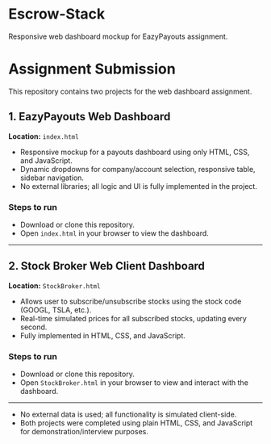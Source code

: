 # Escrow-Stack
Responsive web dashboard mockup for EazyPayouts assignment. 
# Assignment Submission

This repository contains two projects for the web dashboard assignment.

## 1. EazyPayouts Web Dashboard

**Location:** `index.html`

- Responsive mockup for a payouts dashboard using only HTML, CSS, and JavaScript.
- Dynamic dropdowns for company/account selection, responsive table, sidebar navigation.
- No external libraries; all logic and UI is fully implemented in the project.

### Steps to run

- Download or clone this repository.
- Open `index.html` in your browser to view the dashboard.

---

## 2. Stock Broker Web Client Dashboard

**Location:** `StockBroker.html`

- Allows user to subscribe/unsubscribe stocks using the stock code (GOOGL, TSLA, etc.).
- Real-time simulated prices for all subscribed stocks, updating every second.
- Fully implemented in HTML, CSS, and JavaScript.

### Steps to run

- Download or clone this repository.
- Open `StockBroker.html` in your browser to view and interact with the dashboard.

---



- No external data is used; all functionality is simulated client-side.
- Both projects were completed using plain HTML, CSS, and JavaScript for demonstration/interview purposes.
